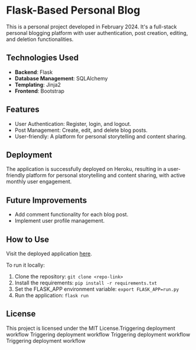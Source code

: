 # Flask-Based Personal Blog

This is a personal project developed in February 2024. It's a full-stack personal blogging platform with user authentication, post creation, editing, and deletion functionalities.

## Technologies Used

- **Backend**: Flask
- **Database Management**: SQLAlchemy
- **Templating**: Jinja2
- **Frontend**: Bootstrap

## Features

- User Authentication: Register, login, and logout.
- Post Management: Create, edit, and delete blog posts.
- User-friendly: A platform for personal storytelling and content sharing.

## Deployment

The application is successfully deployed on Heroku, resulting in a user-friendly platform for personal storytelling and content sharing, with active monthly user engagement.

## Future Improvements

- Add comment functionality for each blog post.
- Implement user profile management.

## How to Use

Visit the deployed application [here](<insert your heroku app link here>).

To run it locally:

1. Clone the repository: `git clone <repo-link>`
2. Install the requirements: `pip install -r requirements.txt`
3. Set the FLASK_APP environment variable: `export FLASK_APP=run.py`
4. Run the application: `flask run`

## License

This project is licensed under the MIT License.T r i g g e r i n g   d e p l o y m e n t   w o r k f l o w  
 T r i g g e r i n g   d e p l o y m e n t   w o r k f l o w  
 T r i g g e r i n g   d e p l o y m e n t   w o r k f l o w  
 T r i g g e r i n g   d e p l o y m e n t   w o r k f l o w  
 